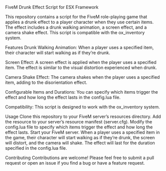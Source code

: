 FiveM Drunk Effect Script for ESX Framework

This repository contains a script for the FiveM role-playing game that applies a drunk effect to a player character when they use certain items. The effect includes a drunk walking animation, a screen effect, and a camera shake effect. This script is compatible with the ox_inventory system.

Features
Drunk Walking Animation: When a player uses a specified item, their character will start walking as if they’re drunk.

Screen Effect: A screen effect is applied when the player uses a specified item. The effect is similar to the visual distortion 
experienced when drunk.

Camera Shake Effect: The camera shakes when the player uses a specified item, adding to the disorientation effect.

Configurable Items and Durations: You can specify which items trigger the effect and how long the effect lasts in the config.lua file.

Compatibility: This script is designed to work with the ox_inventory system.

Usage
Clone this repository to your FiveM server’s resources directory.
Add the resource to your server’s resource manifest (server.cfg).
Modify the config.lua file to specify which items trigger the effect and how long the effect lasts.
Start your FiveM server.
When a player uses a specified item in the game, their character will start walking as if they’re drunk, the screen will distort, and the camera will shake. The effect will last for the duration specified in the config.lua file.

Contributing
Contributions are welcome! Please feel free to submit a pull request or open an issue if you find a bug or have a feature request.
